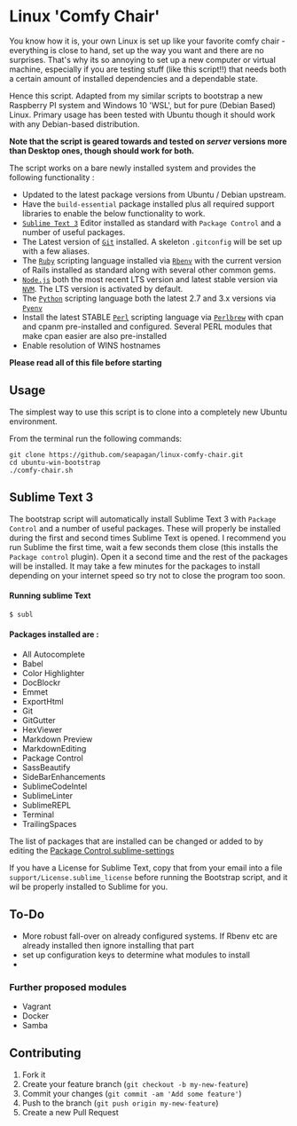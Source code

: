 # Linux 'Comfy Chair'

You know how it is, your own Linux is set up like your favorite comfy chair - everything is close to hand, set up the way you want and there are no surprises. That's why its so annoying to set up a new computer or virtual machine, especially if you are testing stuff (like this script!!) that needs both a certain amount of installed dependencies and a dependable state.

Hence this script. Adapted from my similar scripts to bootstrap a new Raspberry PI system and Windows 10 'WSL', but for pure (Debian Based) Linux. Primary usage has been tested with Ubuntu though it should work with any Debian-based distribution.

**Note that the script is geared towards and tested on _server_ versions more than Desktop ones, though should work for both.**

The script works on a bare newly installed system and provides the following functionality :

* Updated to the latest package versions from Ubuntu / Debian upstream.
* Have the `build-essential` package installed plus all required support libraries to enable the below functionality to work.
* [`Sublime Text 3`][sublime] Editor installed as standard with `Package Control` and a number of useful packages.
* The Latest version of [`Git`][git] installed. A skeleton `.gitconfig` will be set up with a few aliases.
* The [`Ruby`][ruby] scripting language installed via [`Rbenv`][rbenv] with the current version of Rails installed as standard along with several other common gems.
* [`Node.js`][node] both the most recent LTS version and latest stable version via [`NVM`][nvm]. The LTS version is activated by default.
* The [`Python`][python] scripting language both the latest 2.7 and 3.x versions via [`Pyenv`][pyenv]
* Install the latest STABLE [`Perl`][perl] scripting language via [`Perlbrew`][perlbrew] with cpan and cpanm pre-installed and configured. Several PERL modules that make cpan easier are also pre-installed
* Enable resolution of WINS hostnames

**Please read all of this file before starting**

## Usage
The simplest way to use this script is to clone into a completely new Ubuntu environment. 

From the terminal run the following commands:
```
git clone https://github.com/seapagan/linux-comfy-chair.git
cd ubuntu-win-bootstrap
./comfy-chair.sh
```

## Sublime Text 3
The bootstrap script will automatically install Sublime Text 3 with `Package Control` and a number of useful packages. These will properly be installed during the first and second times Sublime Text is opened. I recommend you run Sublime the first time,  wait a few seconds them close (this installs the `Package control` plugin). Open it a second time and the rest of the packages will be installed. It may take a few minutes for the packages to install depending on your internet speed so try not to close the program too soon.

#### Running sublime Text
```bash
$ subl
```

#### Packages installed are :
* All Autocomplete
* Babel
* Color Highlighter
* DocBlockr
* Emmet
* ExportHtml
* Git
* GitGutter
* HexViewer
* Markdown Preview
* MarkdownEditing
* Package Control
* SassBeautify
* SideBarEnhancements
* SublimeCodeIntel
* SublimeLinter
* SublimeREPL
* Terminal
* TrailingSpaces

The list of packages that are installed can be changed or added to by editing the  [Package Control.sublime-settings](support/Package%20Control.sublime-settings)

If you have a License for Sublime Text, copy that from your email into a file `support/License.sublime_license` before running the Bootstrap script, and it wil be properly installed to Sublime for you.

## To-Do

* More robust fall-over on already configured systems. If Rbenv etc are already installed then ignore installing that part
* set up configuration keys to determine what modules to install
* 


### Further proposed modules

* Vagrant
* Docker
* Samba

## Contributing

1. Fork it
2. Create your feature branch (`git checkout -b my-new-feature`)
3. Commit your changes (`git commit -am 'Add some feature'`)
4. Push to the branch (`git push origin my-new-feature`)
5. Create a new Pull Request

[sublime]: https://www.sublimetext.com/
[git]: https://git-scm.com
[ruby]: https://www.ruby-lang.org
[rbenv]: https://github.com/rbenv/rbenv
[node]: https://nodejs.org
[nvm]: https://github.com/creationix/nvm
[python]: https://www.python.org/
[pyenv]: https://github.com/pyenv/pyenv
[perl]: https://www.perl.org/
[perlbrew]: https://perlbrew.pl/

